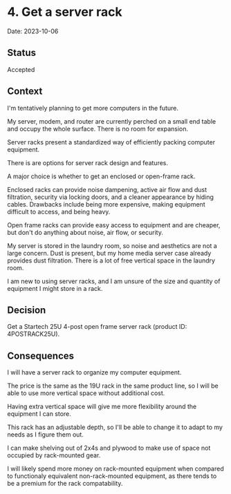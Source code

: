 # 4. Get a server rack

Date: 2023-10-06

## Status

Accepted

## Context

I'm tentatively planning to get more computers in the future.

My server, modem, and router are currently perched on a small end table and occupy the whole surface.
There is no room for expansion.

Server racks present a standardized way of efficiently packing computer equipment.

There is are options for server rack design and features.

A major choice is whether to get an enclosed or open-frame rack.

Enclosed racks can provide noise dampening, active air flow and dust filtration, security via locking doors, and a cleaner appearance by hiding cables.
Drawbacks include being more expensive, making equipment difficult to access, and being heavy.

Open frame racks can provide easy access to equipment and are cheaper,
but don't do anything about noise, air flow, or security.

My server is stored in the laundry room, so noise and aesthetics are not a large concern.
Dust is present, but my home media server case already provides dust filtration.
There is a lot of free vertical space in the laundry room.

I am new to using server racks, and I am unsure of the size and quantity of equipment I might store in a rack.

## Decision

Get a Startech 25U 4-post open frame server rack (product ID: 4POSTRACK25U).

## Consequences

I will have a server rack to organize my computer equipment.

The price is the same as the 19U rack in the same product line, so I will be able to use more vertical space without additional cost.

Having extra vertical space will give me more flexibility around the equipment I can store.

This rack has an adjustable depth, so I'll be able to change it to adapt to my needs as I figure them out.

I can make shelving out of 2x4s and plywood to make use of space not occupied by rack-mounted gear.

I will likely spend more money on rack-mounted equipment when compared to functionaly equivalent non-rack-mounted equipment,
as there tends to be a premium for the rack compatability.
